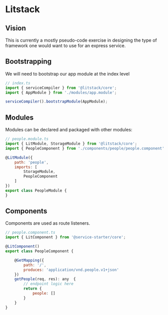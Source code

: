 # Litstack

## Vision

This is currently a mostly pseudo-code exercise in designing the type of framework one would want to use for an express service.

## Bootstrapping
We will need to bootstrap our app module at the index level

```javascript
// index.ts
import { serviceCompiler } from '@litstack/core';
import { AppModule } from './modules/app.module';

serviceCompiler().bootstrapModule(AppModule);
```

## Modules
Modules can be declared and packaged with other modules:

```javascript
// people.module.ts
import { LitModule, StorageModule } from '@litstack/core';
import { PeopleComponent } from './components/people/people.component'

@LitModule({
    path: 'people',
    imports: [
        StorageModule,
        PeopleComponent
    ]
})
export class PeopleModule {
}
```

## Components
Components are used as route listeners.

```javascript
// people.component.ts
import { LitComponent } from '@service-starter/core';

@LitComponent()
export class PeopleComponent {

    @GetMapping({
        path: '/',
        produces: 'application/vnd.people.v1+json'
    })
    getPeople(req, res): any  {
        // endpoint logic here
        return {
            people: []
        }
    }
}
```




